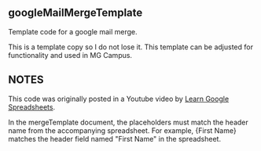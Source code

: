 <h2>googleMailMergeTemplate</h2>
<p>Template code for a google mail merge.</p>
<p>This is a template copy so I do not lose it.  This template can be adjusted for functionality and used in MG Campus.</p>
<h2>NOTES</h2>
<p>This code was originally posted in a Youtube video by <a href="https://www.youtube.com/channel/UC8p19gUXJYTsUPEpusHgteQ">Learn Google Spreadsheets</a>.</p>
<p> In the mergeTemplate document, the placeholders must match the header name from the accompanying spreadsheet.  For example, {First Name} matches the header field named "First Name" in the spreadsheet.</p>
